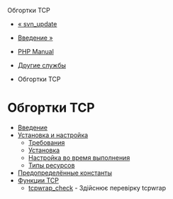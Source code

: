 Обгортки TCP

-   [« svn\_update](function.svn-update.html)
    
-   [Введение »](intro.tcpwrap.html)
    
-   [PHP Manual](index.html)
    
-   [Другие службы](refs.remote.other.html)
    
-   Обгортки TCP
    

# Обгортки TCP

-   [Введение](intro.tcpwrap.html)
-   [Установка и настройка](tcpwrap.setup.html)
    -   [Требования](tcpwrap.requirements.html)
    -   [Установка](tcpwrap.installation.html)
    -   [Настройка во время выполнения](tcpwrap.configuration.html)
    -   [Типы ресурсов](tcpwrap.resources.html)
-   [Предопределённые константы](tcpwrap.constants.html)
-   [Функции TCP](ref.tcpwrap.html)
    -   [tcpwrap\_check](function.tcpwrap-check.html) - Здійснює перевірку tcpwrap